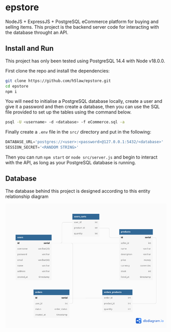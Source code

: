 # epstore

NodeJS + ExpressJS + PostgreSQL eCommerce platform for buying and selling
items. This project is the backend server code for interacting with the
database throught an API.

## Install and Run

This project has only been tested using PostgreSQL 14.4 with Node v18.0.0.

First clone the repo and install the dependencies:

```sh
git clone https://github.com/h5law/epstore.git
cd epstore
npm i
```

You will need to initialise a PostgreSQL database locally, create a user and
give it a password and then create a database, then you can use the SQL file
provided to set up the tables using the command below.

```sh
psql -U <username> -d <database> -f eCommerce.sql -a
```

Finally create a `.env` file in the `src/` directory and put in the following:

```javascript
DATABASE_URL='postgres://<user>:<password>@127.0.0.1:5432/<database>'
SESSION_SECRET='<RANDOM STRING>'
```

Then you can run `npm start` or `node src/server.js` and begin to interact
with the API, as long as your PostgreSQL database is running.

## Database

The database behind this project is designed according to this entity
relationship diagram

![Database Diagram](dbdiagram.png)
